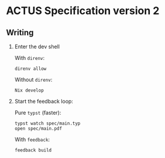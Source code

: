 # ACTUS Specification version 2

## Writing

1. Enter the dev shell

   With `direnv`:

   ```
   direnv allow
   ```

   Without `direnv`:

   ```
   Nix develop
   ```

2. Start the feedback loop:

   Pure `typst` (faster):

   ```
   typst watch spec/main.typ
   open spec/main.pdf
   ```

   With `feedback`:

   ```
   feedback build
   ```
